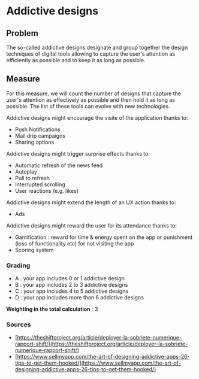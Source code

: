 # Addictive designs

## Problem

The so-called addictive designs designate and group together the design techniques of digital tools allowing to capture the user's attention as efficiently as possible and to keep it as long as possible.

## Measure

For this measure, we will count the number of designs that capture the user's attention as effectively as possible and then hold it as long as possible. The list of these tools can evolve with new technologies.

Addictive designs might encourage the visite of the application thanks to:

- Push Notifications
- Mail drip campaigns
- Sharing options

Addictive designs might trigger surprise effects thanks to:

- Automatic refresh of the news feed
- Autoplay
- Pull to refresh
- Interrupted scrolling
- User reactions (e.g. likes)

Addictive designs might extend the length of an UX action thanks to:

- Ads

Addictive designs might reward the user for its attendance thanks to:

- Gamification : reward for time & energy spent on the app or punishment (loss of functionality etc) for not visiting the app
- Scoring system

### Grading

- A : your app includes 0 or 1 addictive design
- B : your app includes 2 to 3 addictive designs
- C : your app includes 4 to 5 addictive designs
- D : your app includes more than 6 addictive designs

**Weighting in the total calculation** : 3

### Sources

- [https://theshiftproject.org/article/deployer-la-sobriete-numerique-rapport-shift/](https://theshiftproject.org/article/deployer-la-sobriete-numerique-rapport-shift/)
- [https://www.sellmyapp.com/the-art-of-designing-addictive-apps-26-tips-to-get-them-hooked/](https://www.sellmyapp.com/the-art-of-designing-addictive-apps-26-tips-to-get-them-hooked/)
